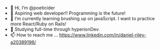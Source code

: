 - 👋 Hi, I’m @poeticider
- 👀 Aspiring web developer!! Programming is the future!
- 🌱 I’m currently learning brushing up on javaScript. I want to practice more React/Ruby on Rails!
- 💞️ Studying full-time through hyperionDev. 
- 📫 How to reach me ... https://www.linkedin.com/in/daniel-riley-a20389196/

<!---
poeticider/poeticider is a ✨ special ✨ repository because its `README.md` (this file) appears on your GitHub profile.
You can click the Preview link to take a look at your changes.
--->
